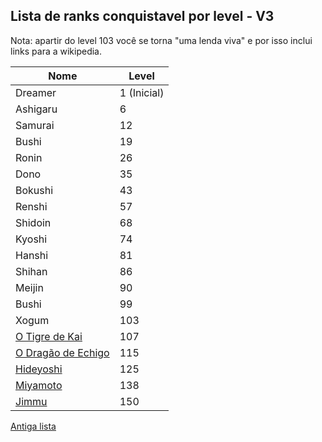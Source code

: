 ## Lista de ranks conquistavel por level - V3

Nota: apartir do level 103 você se torna "uma lenda viva" e por isso inclui links para a wikipedia.

|         Nome        |  Level   |
| ------------------- | ------------------- |
|       Dreamer       | 1 (Inicial) |
|       Ashigaru      | 6 |
|       Samurai       | 12 |
|        Bushi        | 19 |
|        Ronin        | 26 |
|         Dono        | 35 |
|       Bokushi       | 43 |
|       Renshi        | 57 |
|       Shidoin       | 68 |
|       Kyoshi        | 74 |
|       Hanshi        | 81 |
|       Shihan        | 86 |
|       Meijin        | 90 |
|        Bushi        | 99 |
|        Xogum        | 103 |
|   [O Tigre de Kai](https://pt.wikipedia.org/wiki/Takeda_Shingen)    | 107 |
| [O Dragão de Echigo](https://pt.wikipedia.org/wiki/Uesugi_Kenshin)  | 115 |
|      [Hideyoshi](https://pt.wikipedia.org/wiki/Toyotomi_Hideyoshi)      | 125 |
|      [Miyamoto](https://pt.wikipedia.org/wiki/Miyamoto_Musashi)       | 138 |
|        [Jimmu](https://pt.wikipedia.org/wiki/Jimmu)        | 150 |


[Antiga lista](http://prntscr.com/eqz6y6/direct)
